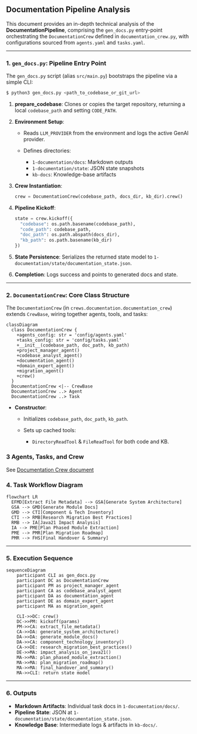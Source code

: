 ## Documentation Pipeline Analysis

This document provides an in-depth technical analysis of the **DocumentationPipeline**, comprising the `gen_docs.py` entry-point orchestrating the `DocumentationCrew` defined in `documentation_crew.py`, with configurations sourced from `agents.yaml` and `tasks.yaml`.

---

### 1. `gen_docs.py`: Pipeline Entry Point

The `gen_docs.py` script (alias `src/main.py`) bootstraps the pipeline via a simple CLI:

```bash
$ python3 gen_docs.py <path_to_codebase_or_git_url>
```

1. **prepare\_codebase**: Clones or copies the target repository, returning a local `codebase_path` and setting `CODE_PATH`.
2. **Environment Setup**:

   * Reads `LLM_PROVIDER` from the environment and logs the active GenAI provider.
   * Defines directories:

     * `1-documentation/docs`: Markdown outputs
     * `1-documentation/state`: JSON state snapshots
     * `kb-docs`: Knowledge-base artifacts
3. **Crew Instantiation**:

   ```python
   crew = DocumentationCrew(codebase_path, docs_dir, kb_dir).crew()
   ```
4. **Pipeline Kickoff**:

   ```python
   state = crew.kickoff({
     "codebase": os.path.basename(codebase_path),
     "code_path": codebase_path,
     "doc_path": os.path.abspath(docs_dir),
     "kb_path": os.path.basename(kb_dir)
   })
   ```
5. **State Persistence**: Serializes the returned state model to `1-documentation/state/documentation_state.json`.
6. **Completion**: Logs success and points to generated docs and state.

---

### 2. `DocumentationCrew`: Core Class Structure

The `DocumentationCrew` (in `crews.documentation.documentation_crew`) extends `CrewBase`, wiring together agents, tools, and tasks:

```mermaid
classDiagram
  class DocumentationCrew {
    +agents_config: str = 'config/agents.yaml'
    +tasks_config: str = 'config/tasks.yaml'
    +__init__(codebase_path, doc_path, kb_path)
    +project_manager_agent()
    +codebase_analyst_agent()
    +documentation_agent()
    +domain_expert_agent()
    +migration_agent()
    +crew()
  }
  DocumentationCrew <|-- CrewBase
  DocumentationCrew ..> Agent
  DocumentationCrew ..> Task
```

* **Constructor**:

  * Initializes `codebase_path`, `doc_path`, `kb_path`.
  * Sets up cached tools:

    * `DirectoryReadTool` & `FileReadTool` for both code and KB.

### 3 Agents, Tasks, and Crew
See [Documentation Crew document](https://github.com/gsantopaolo/reforge-ai/blob/main/docs/documentation_crew.md)


### 4. Task Workflow Diagram

```mermaid
flowchart LR
  EFMD[Extract File Metadata] --> GSA[Generate System Architecture]
  GSA --> GMD[Generate Module Docs]
  GMD --> CTI[Component & Tech Inventory]
  CTI --> RMB[Research Migration Best Practices]
  RMB --> IA[Java21 Impact Analysis]
  IA --> PME[Plan Phased Module Extraction]
  PME --> PMR[Plan Migration Roadmap]
  PMR --> FHS[Final Handover & Summary]
```

---

### 5. Execution Sequence

```mermaid
sequenceDiagram
    participant CLI as gen_docs.py
    participant DC as DocumentationCrew
    participant PM as project_manager_agent
    participant CA as codebase_analyst_agent
    participant DA as documentation_agent
    participant DE as domain_expert_agent
    participant MA as migration_agent

    CLI->>DC: crew()
    DC->>PM: kickoff(params)
    PM->>CA: extract_file_metadata()
    CA->>DA: generate_system_architecture()
    DA->>DA: generate_module_docs()
    DA->>CA: component_technology_inventory()
    CA->>DE: research_migration_best_practices()
    DE->>MA: impact_analysis_on_java21()
    MA->>MA: plan_phased_module_extraction()
    MA->>MA: plan_migration_roadmap()
    MA->>MA: final_handover_and_summary()
    MA->>CLI: return state model
```

---

### 6. Outputs

* **Markdown Artifacts**: Individual task docs in `1-documentation/docs/`.
* **Pipeline State**: JSON at `1-documentation/state/documentation_state.json`.
* **Knowledge Base**: Intermediate logs & artifacts in `kb-docs/`.
